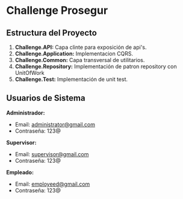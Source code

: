 # Challenge Prosegur

## Estructura del Proyecto

1. **Challenge.API:** Capa clinte para exposición de api's.
2. **Challenge.Application:** Implementacion CQRS.
3. **Challenge.Common:** Capa transversal de utilitarios.
4. **Challenge.Repository:** Implementación de patron repository con UnitOfWork
4. **Challenge.Test:** Implementación de unit test.
   
## Usuarios de Sistema

**Administrador:**

- Email: administrator@gmail.com
- Contraseña: 123@

**Supervisor:**

- Email: supervisor@gmail.com
- Contraseña: 123@

**Empleado:**

- Email: employeed@gmail.com
- Contraseña: 123@
